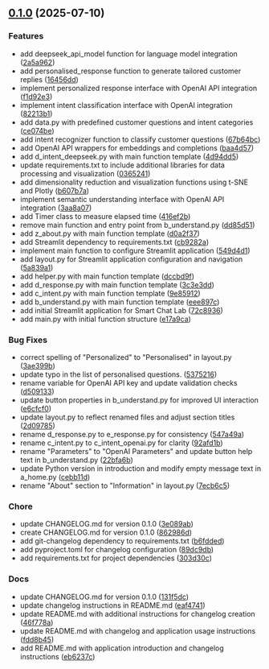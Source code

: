 <!-- insertion marker -->
<a name="0.1.0"></a>

## [0.1.0](https://github.com///compare/814c52306db7adf9e1f48021419593068b2de6af...0.1.0) (2025-07-10)

### Features

- add deepseek_api_model function for language model integration ([2a5a962](https://github.com///commit/2a5a962f54fdb2b0e4765b024997ecc04044fabb))
- add personalised_response function to generate tailored customer replies ([16456dd](https://github.com///commit/16456ddee2eedf14763104d66704134857ecee8d))
- implement personalized response interface with OpenAI API integration ([f1d92e3](https://github.com///commit/f1d92e3437799579135c1d2e38ba577351ab3004))
- implement intent classification interface with OpenAI integration ([82213b1](https://github.com///commit/82213b147bf46503a57066c593479772f8c77e0e))
- add data.py with predefined customer questions and intent categories ([ce074be](https://github.com///commit/ce074becc322340196ef5854ffa3f64bfa30a8f0))
- add intent recognizer function to classify customer questions ([67b64bc](https://github.com///commit/67b64bc2e8d291daafdcb0dfaa8a93af168b93b0))
- add OpenAI API wrappers for embeddings and completions ([baa4d57](https://github.com///commit/baa4d57977d62b548184d98a4e2e57a79a1de539))
- add d_intent_deepseek.py with main function template ([4d94dd5](https://github.com///commit/4d94dd5d3e511c9b4f06dea2f5cc3fa347e0911f))
- update requirements.txt to include additional libraries for data processing and visualization ([0365241](https://github.com///commit/0365241cfc1d1a0457bd3c9a7cb4d0c4b9ff693c))
- add dimensionality reduction and visualization functions using t-SNE and Plotly ([b607b7a](https://github.com///commit/b607b7a3e3be7bd259b6f1f4b2fa76cb46463051))
- implement semantic understanding interface with OpenAI API integration ([3aa8a07](https://github.com///commit/3aa8a072c2e4d8c9ab249c7bcd13b6fc0c43f705))
- add Timer class to measure elapsed time ([416ef2b](https://github.com///commit/416ef2b53dfc98c61ccfcedd3bb0d35c18a9166c))
- remove main function and entry point from b_understand.py ([dd85d51](https://github.com///commit/dd85d517c2935059d6033dbb1a814c2e1ce3e01b))
- add z_about.py with main function template ([d0a2f37](https://github.com///commit/d0a2f37f5ecab420468a28554cb5cf043727a0ee))
- add Streamlit dependency to requirements.txt ([cb9282a](https://github.com///commit/cb9282a49a755f067aa65f3f79e7301fcf86dfc4))
- implement main function to configure Streamlit application ([549d4d1](https://github.com///commit/549d4d1b335df2c19c93424752591859947d6406))
- add layout.py for Streamlit application configuration and navigation ([5a839a1](https://github.com///commit/5a839a1adc728ed16134ebeaf78c1cbe7d4d62bc))
- add helper.py with main function template ([dccbd9f](https://github.com///commit/dccbd9f242693c32b5fd1291d80549dfc86b9df4))
- add d_response.py with main function template ([3c3e3dd](https://github.com///commit/3c3e3dd6358c089fb4b71e2daa14edc22b37dcd7))
- add c_intent.py with main function template ([9e85912](https://github.com///commit/9e859126b093623d1c45cef4b884fc1d9145d91f))
- add b_understand.py with main function template ([eee897c](https://github.com///commit/eee897c695d3d80de576dd0512fed2e6c215bf41))
- add initial Streamlit application for Smart Chat Lab ([72c8936](https://github.com///commit/72c8936183252d37c6be2663ce0be40fe0090b61))
- add main.py with initial function structure ([e17a9ca](https://github.com///commit/e17a9ca3614f1c71001803dfa0ba48760fee5bf7))

### Bug Fixes

- correct spelling of "Personalized" to "Personalised" in layout.py ([3ae399b](https://github.com///commit/3ae399b69fd4901b0280e7bf6aa6afb4ff372aba))
- update typo in the list of personalised questions. ([5375216](https://github.com///commit/5375216249fd0b331ea55c61bda6722c7b2ac4c0))
- rename variable for OpenAI API key and update validation checks ([d509133](https://github.com///commit/d509133a1b308451c97d35ecff9ea0093f89e661))
- update button properties in b_understand.py for improved UI interaction ([e6cfcf0](https://github.com///commit/e6cfcf0892fe984c5a833a1f95b3250ae08e8546))
- update layout.py to reflect renamed files and adjust section titles ([2d09785](https://github.com///commit/2d09785cd4bf4597c55364af3b6272e32a93758b))
- rename d_response.py to e_response.py for consistency ([547a49a](https://github.com///commit/547a49ab14c9b9de19bb65ae7b8a44eebbf98a5e))
- rename c_intent.py to c_intent_openai.py for clarity ([92afd1b](https://github.com///commit/92afd1bbbe88d68662ba35aeee8b5868cd52c754))
- rename "Parameters" to "OpenAI Parameters" and update button help text in b_understand.py ([22bfa6b](https://github.com///commit/22bfa6b04a133a143dc62879eb22756dc9595b99))
- update Python version in introduction and modify empty message text in a_home.py ([cebb11d](https://github.com///commit/cebb11dfe18be392686d92237ab5909f4b697ae1))
- rename "About" section to "Information" in layout.py ([7ecb6c5](https://github.com///commit/7ecb6c5ed735d5a935aa6141c7121c6805523287))

### Chore

- update CHANGELOG.md for version 0.1.0 ([3e089ab](https://github.com///commit/3e089ab03146b9b3e4c8d91ba9147a5f9a48934a))
- create CHANGELOG.md for version 0.1.0 ([862986d](https://github.com///commit/862986dae0c77529c2e954dbd8ff4ad7ab6cc44e))
- add git-changelog dependency to requirements.txt ([b6fdded](https://github.com///commit/b6fdded0b798a539ca75186671a365afa975bd88))
- add pyproject.toml for changelog configuration ([89dc9db](https://github.com///commit/89dc9db3a7f088adb8b55a36f89ff564b00077d6))
- add requirements.txt for project dependencies ([303d30c](https://github.com///commit/303d30c4d83fac5994ecfc8633117b05a3737a5c))

### Docs

- update CHANGELOG.md for version 0.1.0 ([131f5dc](https://github.com///commit/131f5dc7cdaf070409f55954179bc48357e06cbe))
- update changelog instructions in README.md ([eaf4741](https://github.com///commit/eaf4741e34bec9a757d3373d5c24965fa9ed7836))
- update README.md with additional instructions for changelog creation ([46f778a](https://github.com///commit/46f778a337edd335f4a5481a26a6780f1c77c4fb))
- update README.md with changelog and application usage instructions ([fdd8b45](https://github.com///commit/fdd8b45e48ab4baea720f0b0d72aafd32eadd6a1))
- add README.md with application introduction and changelog instructions ([eb6237c](https://github.com///commit/eb6237c64e02b84e7f3b678b299ee4b811d629be))

